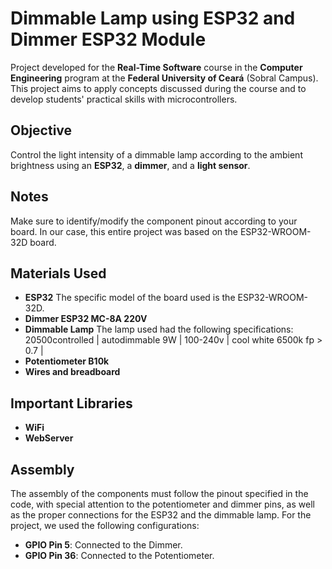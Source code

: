 # Dimmable Lamp using ESP32 and Dimmer ESP32 Module

Project developed for the **Real-Time Software** course in the **Computer Engineering** program at the **Federal University of Ceará** (Sobral Campus). This project aims to apply concepts discussed during the course and to develop students' practical skills with microcontrollers.

## Objective
Control the light intensity of a dimmable lamp according to the ambient brightness using an **ESP32**, a **dimmer**, and a **light sensor**.

## Notes
Make sure to identify/modify the component pinout according to your board. In our case, this entire project was based on the ESP32-WROOM-32D board.

## Materials Used
- **ESP32**
  The specific model of the board used is the ESP32-WROOM-32D.
- **Dimmer ESP32 MC-8A 220V**
- **Dimmable Lamp**
  The lamp used had the following specifications:
  20500controlled |
  autodimmable 9W |
  100-240v |
  cool white 6500k fp > 0.7 |
- **Potentiometer B10k**
- **Wires and breadboard**

## Important Libraries
- **WiFi**
- **WebServer**

## Assembly
The assembly of the components must follow the pinout specified in the code, with special attention to the potentiometer and dimmer pins, as well as the proper connections for the ESP32 and the dimmable lamp. For the project, we used the following configurations:

- **GPIO Pin 5**: Connected to the Dimmer.
- **GPIO Pin 36**: Connected to the Potentiometer.
